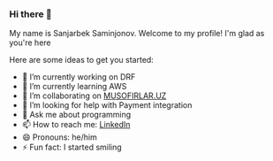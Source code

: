 ### Hi there 👋
My name is Sanjarbek Saminjonov. 
Welcome to my profile! 
I'm glad as you're here

Here are some ideas to get you started:

- 🔭 I’m currently working on DRF
- 🌱 I’m currently learning AWS
- 👯 I’m collaborating on [MUSOFIRLAR.UZ](http://musofirlar.uz)
- 🤔 I’m looking for help with Payment integration 
- 💬 Ask me about programming 
- 📫 How to reach me: [LinkedIn](https://www.linkedin.com/in/sanjarbek-saminjonov) 
- 😄 Pronouns: he/him
- ⚡ Fun fact: I started smiling
